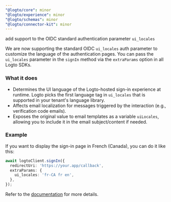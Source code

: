 ```yaml
---
"@logto/core": minor
"@logto/experience": minor
"@logto/schemas": minor
"@logto/connector-kit": minor
---
```


add support to the OIDC standard authentication parameter `ui_locales`

We are now supporting the standard OIDC `ui_locales` auth parameter to customize the language of the authentication pages. You can pass the `ui_locales` parameter in the `signIn` method via the `extraParams` option in all Logto SDKs.

### What it does

- Determines the UI language of the Logto-hosted sign-in experience at runtime. Logto picks the first language tag in `ui_locales` that is supported in your tenant's language library.
- Affects email localization for messages triggered by the interaction (e.g., verification code emails).
- Exposes the original value to email templates as a variable `uiLocales`, allowing you to include it in the email subject/content if needed.

### Example

If you want to display the sign-in page in French (Canada), you can do it like this:

```ts
await logtoClient.signIn({
  redirectUri: 'https://your.app/callback',
  extraParams: {
    ui_locales: 'fr-CA fr en',
  },
});
```

Refer to the [documentation](https://docs.logto.io/end-user-flows/authentication-parameters/ui-locales) for more details.

